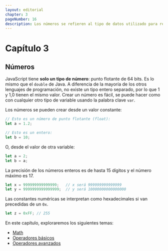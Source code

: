 ```yaml
---
layout: editorial
chapter: 3
pageNumber: 16
description: Los números se refieren al tipo de datos utilizado para representar valores numéricos. Los números en JavaScript pueden ser números enteros (números enteros) o números de punto flotante (números decimales)
---
```


# Capítulo 3

## Números

JavaScript tiene **solo un tipo de número**: punto flotante de 64 bits. Es lo mismo que el `double` de Java. A diferencia de la mayoría de los otros lenguajes de programación, no existe un tipo entero separado, por lo que 1 y 1,0 tienen el mismo valor. Crear un número es fácil, se puede hacer como con cualquier otro tipo de variable usando la palabra clave `var`.

Los números se pueden crear desde un valor constante:

```javascript
// Esto es un número de punto flotante (float):
let a = 1.2;

// Esto es un entero:
let b = 10;
```

O, desde el valor de otra variable:

```javascript
let a = 2;
let b = a;
```

La precisión de los números enteros es de hasta 15 dígitos y el número máximo es 17.

```javascript
let x = 999999999999999;   // x será 999999999999999
let y = 9999999999999999;  // y será 10000000000000000
```

Las constantes numéricas se interpretan como hexadecimales si van precedidas de un `0x`.

```javascript
let z = 0xFF; // 255
```

En este capítulo, exploraremos los siguientes temas:

* [Math](./math.md)
* [Operadores básicos](./operators.md)
* [Operadores avanzados](./advanced.md)

